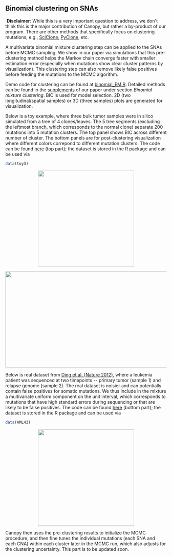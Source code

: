 ## **Binomial clustering on SNAs**
  
  **Disclaimer**: While this is a very important question to address, we don't think this is the major contribution of Canopy, but rather a by-product of our program. There are other methods that specifically focus on clustering mutations, e.g., [SciClone](http://journals.plos.org/ploscompbiol/article?id=10.1371/journal.pcbi.1003665), [PyClone](http://www.nature.com/nmeth/journal/v11/n4/full/nmeth.2883.html), etc.
  
  A multivariate binomial mixture clustering step can be applied to the SNAs before MCMC sampling. We show in our paper via simulations that this pre-clustering method helps the Markov chain converge faster with smaller estimation error (especially when mutations show clear cluster patterns by visualization). This clustering step can also remove likely false positives before feeding the mutations to the MCMC algorithm.
  
  Demo code for clustering can be found at [binomial_EM.R](https://github.com/yuchaojiang/Canopy/blob/master/clustering/binomial_EM.R). Detailed methods can be found in the [supplements](http://www.pnas.org/content/suppl/2016/08/26/1522203113.DCSupplemental/pnas.1522203113.sapp.pdf) of our paper under section *Binomial mixture clustering*. BIC is used for model selection. 2D (two longitudinal/spatial samples) or 3D (three samples) plots are generated for visualization.
  
  Below is a toy example, where three bulk tumor samples were in silico simulated from a tree of 4 clones/leaves. The 5 tree segments (excluding the leftmost branch, which corresponds to the normal clone) separate 200 mutations into 5 mutation clusters. The top panel shows BIC across different number of cluster. The bottom panels are for post-clustering visualization where different colors correpond to different mutation clusters. The code can be found [here](https://github.com/yuchaojiang/Canopy/blob/master/clustering/binomial_EM.R) (top part); the dataset is stored in the R package and can be used via 
  
  ```r
  data(toy3)
  ```
  
<p align="center">
  <img src='https://github.com/yuchaojiang/Canopy/blob/master/clustering/sim_toy_BIC.jpg' width='300' height='300' >
</p>

<p align="center">
  <img src='https://github.com/yuchaojiang/Canopy/blob/master/clustering/sim_toy_classification.jpg' width='600' height='300' >
</p>
  
  Below is real dataset from [Ding et al. (Nature 2012)](http://www.nature.com/nature/journal/v481/n7382/full/nature10738.html), where a leukemia patient was sequenced at two timepoints -- primary tumor (sample 1) and relapse genome (sample 2). The real dataset is noisier and can potentially contain false positives for somatic mutations. We thus include in the mixture a multivariate uniform component on the unit interval, which corresponds to mutations that have high standard errors during sequencing or that are likely to be false positives. The code can be found [here](https://github.com/yuchaojiang/Canopy/blob/master/clustering/binomial_EM.R) (bottom part); the dataset is stored in the R package and can be used via 
  
  ```r
  data(AML43)
  ```
  
<p align="center">
  <img src='https://github.com/yuchaojiang/Canopy/blob/master/clustering/AML43_classification.jpg' width='300' height='300' >
</p>

  Canopy then uses the pre-clustering results to initialize the MCMC procedure, and then fine tunes the individual mutations (each SNA and each CNA) within each cluster later in the MCMC run, which also adjusts for the clustering uncertainty. This part is to be updated soon.

